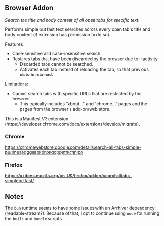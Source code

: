 ## Browser Addon

_Search the title and body content of all open tabs for specific text._

Performs simple but fast text searches across every open tab's title and body content (if extension has permission to do so).

Features:

- Case-sensitive and case-insensitive search.
- Restores tabs that have been discarded by the browser due to inactivity.
  - Discarded tabs cannot be searched.
  - Activates each tab instead of reloading the tab, so that previous state is retained.

Limitations:

- Cannot search tabs with specific URLs that are restricted by the browser.
  - This typically includes "about..." and "chrome..." pages and the pages from the browser's add-on/web store.

This is a Manifest V3 extension (https://developer.chrome.com/docs/extensions/develop/migrate).

### Chrome

https://chromewebstore.google.com/detail/search-all-tabs-simple-bu/lmeapdggiiabkbhbkdcppjnfkcfjhlpo

### Firefox

https://addons.mozilla.org/en-US/firefox/addon/searchalltabs-simplebutfast/

## Notes

The `bun` runtime seems to have some issues with an Archiver dependency (readable-stream?). Because of that, I opt to continue using `node` for running the `build` and `bundle` scripts.
